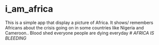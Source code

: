 # i_am_africa
This is a simple app that display a picture of Africa. It shows/ remembers Africans about the crisis going on in some countries like Nigeria and Cameroon.. Blood shed everyone people are dying everyday # _AFRICA IS BLEEDING_
